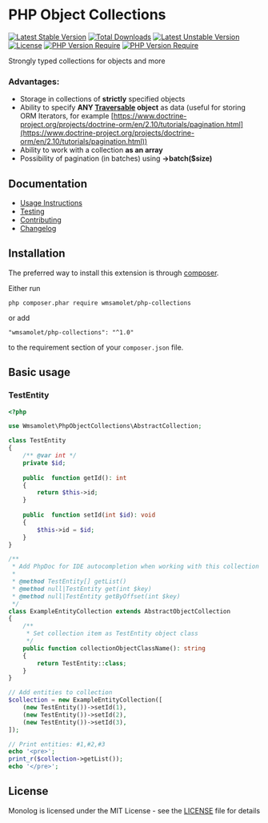# PHP Object Collections

[![Latest Stable Version](http://poser.pugx.org/wmsamolet/php-object-collections/v)](https://packagist.org/packages/wmsamolet/php-object-collections)
[![Total Downloads](http://poser.pugx.org/wmsamolet/php-object-collections/downloads)](https://packagist.org/packages/wmsamolet/php-object-collections) 
[![Latest Unstable Version](http://poser.pugx.org/wmsamolet/php-object-collections/v/unstable)](https://packagist.org/packages/wmsamolet/php-object-collections) 
[![License](http://poser.pugx.org/wmsamolet/php-object-collections/license)](https://packagist.org/packages/wmsamolet/php-object-collections) 
[![PHP Version Require](http://poser.pugx.org/wmsamolet/php-object-collections/require/php)](https://packagist.org/packages/wmsamolet/php-object-collections)
[![PHP Version Require](https://img.shields.io/badge/Coding%20Style-PSR--12-%23256d4e)](https://www.php-fig.org/psr/psr-12/)

Strongly typed collections for objects and more

### Advantages:
- Storage in collections of **strictly** specified objects
- Ability to specify **ANY [Traversable](https://www.php.net/manual/en/class.traversable.php) object** 
as data (useful for storing ORM Iterators, for example 
[https://www.doctrine-project.org/projects/doctrine-orm/en/2.10/tutorials/pagination.html](https://www.doctrine-project.org/projects/doctrine-orm/en/2.10/tutorials/pagination.html))
- Ability to work with a collection **as an array**
- Possibility of pagination (in batches) using **->batch($size)**

## Documentation

- [Usage Instructions](docs/usage.md)
- [Testing](docs/testing.md)
- [Contributing](docs/contributing.md)
- [Changelog](docs/changelog.md)

## Installation

The preferred way to install this extension is through [composer](http://getcomposer.org/download/).

Either run

```
php composer.phar require wmsamolet/php-collections
```

or add

```
"wmsamolet/php-collections": "^1.0"
```

to the requirement section of your `composer.json` file.

## Basic usage

### TestEntity
```php
<?php

use Wmsamolet\PhpObjectCollections\AbstractCollection;

class TestEntity
{
    /** @var int */
    private $id;
    
    public  function getId(): int
    {
        return $this->id;
    }
    
    public  function setId(int $id): void 
    {
        $this->id = $id;
    }
}

/**
 * Add PhpDoc for IDE autocompletion when working with this collection
 * 
 * @method TestEntity[] getList()
 * @method null|TestEntity get(int $key)
 * @method null|TestEntity getByOffset(int $key)
 */
class ExampleEntityCollection extends AbstractObjectCollection
{
    /**
     * Set collection item as TestEntity object class
     */
    public function collectionObjectClassName(): string
    {
        return TestEntity::class;
    }
}

// Add entities to collection
$collection = new ExampleEntityCollection([
    (new TestEntity())->setId(1),
    (new TestEntity())->setId(2),
    (new TestEntity())->setId(3),
]);

// Print entities: #1,#2,#3
echo '<pre>';
print_r($collection->getList());
echo '</pre>';
```

## License

Monolog is licensed under the MIT License - see the [LICENSE](LICENSE) file for details
